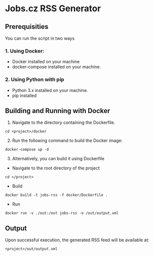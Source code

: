 # Jobs.cz RSS Generator

## Prerequisities

You can run the script in two ways

### 1. Using Docker:

-   Docker installed on your machine
-   docker-compose installed on your machine.

### 2. Using Python with pip

-   Python 3.x installed on your machine.
-   pip installed

## Building and Running with Docker

1. Navigate to the directory containing the Dockerfile.

```
cd <project>/docker
```

2. Run the following command to build the Docker image:

```
docker-compose up -d
```

3. Alternatively, you can build it using Dockerfile

-   Navigate to the root directory of the project

```
cd </project>
```

-   Build

```
docker build -t jobs-rss -f docker/Dockerfile .
```

-   Run

```
docker run -v ./out:/out jobs-rss -o /out/output.xml
```

## Output

Upon successful execution, the generated RSS feed will be available at:

```
<project>/out/output.xml
```

